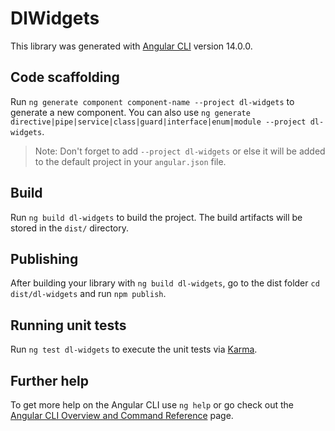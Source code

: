 # DlWidgets

This library was generated with [Angular CLI](https://github.com/angular/angular-cli) version 14.0.0.

## Code scaffolding

Run `ng generate component component-name --project dl-widgets` to generate a new component. You can also use `ng generate directive|pipe|service|class|guard|interface|enum|module --project dl-widgets`.
> Note: Don't forget to add `--project dl-widgets` or else it will be added to the default project in your `angular.json` file. 

## Build

Run `ng build dl-widgets` to build the project. The build artifacts will be stored in the `dist/` directory.

## Publishing

After building your library with `ng build dl-widgets`, go to the dist folder `cd dist/dl-widgets` and run `npm publish`.

## Running unit tests

Run `ng test dl-widgets` to execute the unit tests via [Karma](https://karma-runner.github.io).

## Further help

To get more help on the Angular CLI use `ng help` or go check out the [Angular CLI Overview and Command Reference](https://angular.io/cli) page.
